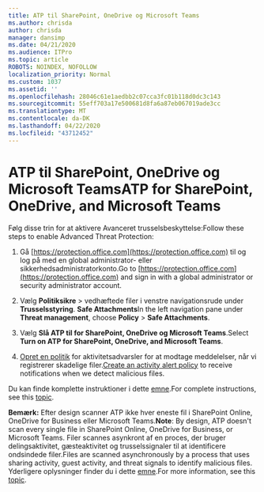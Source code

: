 ```yaml
---
title: ATP til SharePoint, OneDrive og Microsoft Teams
ms.author: chrisda
author: chrisda
manager: dansimp
ms.date: 04/21/2020
ms.audience: ITPro
ms.topic: article
ROBOTS: NOINDEX, NOFOLLOW
localization_priority: Normal
ms.custom: 1037
ms.assetid: ''
ms.openlocfilehash: 28046c61e1aedbb2c07cca3fc01b118d0dc3c143
ms.sourcegitcommit: 55eff703a17e500681d8fa6a87eb067019ade3cc
ms.translationtype: MT
ms.contentlocale: da-DK
ms.lasthandoff: 04/22/2020
ms.locfileid: "43712452"
---
```

# <a name="atp-for-sharepoint-onedrive-and-microsoft-teams"></a><span data-ttu-id="3b3a0-102">ATP til SharePoint, OneDrive og Microsoft Teams</span><span class="sxs-lookup"><span data-stu-id="3b3a0-102">ATP for SharePoint, OneDrive, and Microsoft Teams</span></span>

<span data-ttu-id="3b3a0-103">Følg disse trin for at aktivere Avanceret trusselsbeskyttelse:</span><span class="sxs-lookup"><span data-stu-id="3b3a0-103">Follow these steps to enable Advanced Threat Protection:</span></span>

1. <span data-ttu-id="3b3a0-104">Gå [https://protection.office.com](https://protection.office.com) til og log på med en global administrator- eller sikkerhedsadministratorkonto.</span><span class="sxs-lookup"><span data-stu-id="3b3a0-104">Go to [https://protection.office.com](https://protection.office.com) and sign in with a global administrator or security administrator account.</span></span>

2. <span data-ttu-id="3b3a0-105">Vælg **Politiksikre** \> vedhæftede filer i venstre navigationsrude under **Trusselsstyring**. **Safe Attachments**</span><span class="sxs-lookup"><span data-stu-id="3b3a0-105">In the left navigation pane under **Threat management**, choose **Policy** \> **Safe Attachments**.</span></span>

3. <span data-ttu-id="3b3a0-106">Vælg **Slå ATP til for SharePoint, OneDrive og Microsoft Teams**.</span><span class="sxs-lookup"><span data-stu-id="3b3a0-106">Select **Turn on ATP for SharePoint, OneDrive, and Microsoft Teams**.</span></span>

4. <span data-ttu-id="3b3a0-107">[Opret en politik](https://docs.microsoft.com/office365/securitycompliance/create-activity-alerts) for aktivitetsadvarsler for at modtage meddelelser, når vi registrerer skadelige filer.</span><span class="sxs-lookup"><span data-stu-id="3b3a0-107">[Create an activity alert policy](https://docs.microsoft.com/office365/securitycompliance/create-activity-alerts) to receive notifications when we detect malicious files.</span></span>

<span data-ttu-id="3b3a0-108">Du kan finde komplette instruktioner i dette [emne](https://docs.microsoft.com/office365/securitycompliance/turn-on-atp-for-spo-odb-and-teams).</span><span class="sxs-lookup"><span data-stu-id="3b3a0-108">For complete instructions, see this [topic](https://docs.microsoft.com/office365/securitycompliance/turn-on-atp-for-spo-odb-and-teams).</span></span>

<span data-ttu-id="3b3a0-109">**Bemærk:** Efter design scanner ATP ikke hver eneste fil i SharePoint Online, OneDrive for Business eller Microsoft Teams.</span><span class="sxs-lookup"><span data-stu-id="3b3a0-109">**Note**: By design, ATP doesn't scan every single file in SharePoint Online, OneDrive for Business, or Microsoft Teams.</span></span> <span data-ttu-id="3b3a0-110">Filer scannes asynkront af en proces, der bruger delingsaktivitet, gæsteaktivitet og trusselssignaler til at identificere ondsindede filer.</span><span class="sxs-lookup"><span data-stu-id="3b3a0-110">Files are scanned asynchronously by a process that uses sharing activity, guest activity, and threat signals to identify malicious files.</span></span> <span data-ttu-id="3b3a0-111">Yderligere oplysninger finder du i dette [emne](https://docs.microsoft.com/office365/securitycompliance/atp-for-spo-odb-and-teams).</span><span class="sxs-lookup"><span data-stu-id="3b3a0-111">For more information, see this [topic](https://docs.microsoft.com/office365/securitycompliance/atp-for-spo-odb-and-teams).</span></span>
